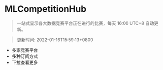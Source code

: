 # MLCompetitionHub

> 一站式显示各大数据竞赛平台正在进行的比赛，每天 16:00 UTC+8 自动更新。
  
> 更新时间: 2022-01-16T15:59:13+0800 

* 多家竞赛平台
* 多种订阅方式
* 下拉查看更多